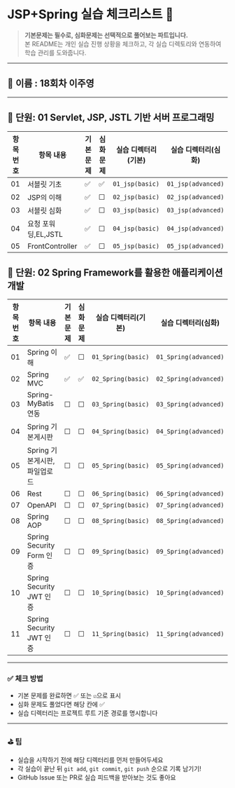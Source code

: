 # JSP+Spring 실습 체크리스트 📝

> **기본문제는 필수로, 심화문제는 선택적으로 풀어보는 파트입니다.**  
> 본 README는 개인 실습 진행 상황을 체크하고, 각 실습 디렉토리와 연동하여 학습 관리를 도와줍니다.

---

## 🙋 이름 : 18회차 이주영

---

## 📘 단원: 01 Servlet, JSP, JSTL 기반 서버 프로그래밍

| 항목 번호 | 항목 내용           | 기본 문제 | 심화 문제 | 실습 디렉터리(기본) | 실습 디렉터리(심화) |
| --------- | ------------------- | --------- | --------- | ------------------- | ------------------- |
| 01        | 서블릿 기초         | ✅        | ✅         | `01_jsp(basic)`     | `01_jsp(advanced)`  |
| 02        | JSP의 이해          | ✅        | ☐         | `02_jsp(basic)`     | `02_jsp(advanced)`  |
| 03        | 서블릿 심화         | ✅        | ☐         | `03_jsp(basic)`     | `03_jsp(advanced)`  |
| 04        | 요청 포워딩,EL,JSTL | ✅        | ☐         | `04_jsp(basic)`     | `04_jsp(advanced)`  |
| 05        | FrontController     | ✅        | ☐         | `05_jsp(basic)`     | `05_jsp(advanced)`  |

## 📘 단원: 02 Spring Framework를 활용한 애플리케이션 개발

| 항목 번호 | 항목 내용                     | 기본 문제 | 심화 문제 | 실습 디렉터리(기본) | 실습 디렉터리(심화)   |
| --------- | ----------------------------- | --------- | --------- | ------------------- | --------------------- |
| 01        | Spring 이해                   | ✅        | ☐        | `01_Spring(basic)`  | `01_Spring(advanced)` |
| 02        | Spring MVC                    | ✅        | ✅       | `02_Spring(basic)`  | `02_Spring(advanced)` |
| 03        | Spring-MyBatis 연동           | ☐        | ☐         | `03_Spring(basic)`  | `03_Spring(advanced)` |
| 04        | Spring 기본게시판              | ☐        | ☐         | `04_Spring(basic)`  | `04_Spring(advanced)` |
| 05        | Spring 기본게시판, 파일업로드   | ☐        | ☐         | `05_Spring(basic)`  | `05_Spring(advanced)` |
| 06        | Rest                          | ☐        | ☐         | `06_Spring(basic)`  | `06_Spring(advanced)` |
| 07        | OpenAPI                       | ☐        | ☐         | `07_Spring(basic)`  | `07_Spring(advanced)` |
| 08        | Spring AOP                    | ☐        | ☐         | `08_Spring(basic)`  | `08_Spring(advanced)` |
| 09        | Spring Security Form 인증     | ☐        | ☐         | `09_Spring(basic)`  | `09_Spring(advanced)` |
| 10        | Spring Security JWT 인증      | ☐        | ☐         | `10_Spring(basic)`  | `10_Spring(advanced)` |
| 11        | Spring Security JWT 인증      | ☐        | ☐         | `11_Spring(basic)`  | `11_Spring(advanced)` |

---

### ✅ 체크 방법

- 기본 문제를 완료하면 ✅ 또는 `☑`으로 표시
- 심화 문제도 풀었다면 해당 칸에 ✅
- 실습 디렉터리는 프로젝트 루트 기준 경로를 명시합니다

---

### ⛳ 팁

- 실습을 시작하기 전에 해당 디렉터리를 먼저 만들어두세요
- 각 실습이 끝난 뒤 `git add`, `git commit`, `git push` 순으로 기록 남기기!
- GitHub Issue 또는 PR로 실습 피드백을 받아보는 것도 좋아요
